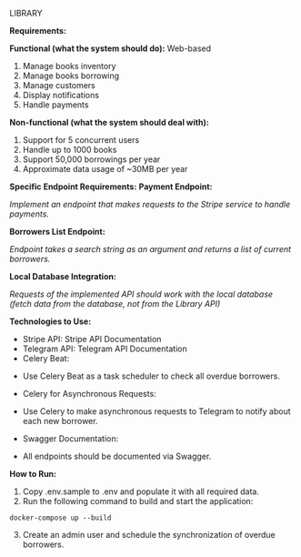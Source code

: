 LIBRARY

****Requirements:****

**Functional (what the system should do):**
Web-based
1. Manage books inventory
2. Manage books borrowing
3. Manage customers
4. Display notifications
5. Handle payments

**Non-functional (what the system should deal with):**
1. Support for 5 concurrent users
2. Handle up to 1000 books
3. Support 50,000 borrowings per year
4. Approximate data usage of ~30MB per year

****Specific Endpoint Requirements:****
**Payment Endpoint:**

*Implement an endpoint that makes requests to the Stripe service to handle payments.*

**Borrowers List Endpoint:**

*Endpoint takes a search string as an argument and returns a list of current borrowers.*

**Local Database Integration:**

*Requests of the implemented API should work with the local database (fetch data from the database, not from the Library API)*


****Technologies to Use:****
* Stripe API: Stripe API Documentation
* Telegram API: Telegram API Documentation
* Celery Beat:
- Use Celery Beat as a task scheduler to check all overdue borrowers.
* Celery for Asynchronous Requests:
- Use Celery to make asynchronous requests to Telegram to notify about each new borrower.
* Swagger Documentation:
- All endpoints should be documented via Swagger.

****How to Run:****

1. Copy .env.sample to .env and populate it with all required data.
2. Run the following command to build and start the application:

`docker-compose up --build`

3. Create an admin user and schedule the synchronization of overdue borrowers.
